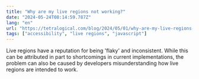 ```yaml
---
title: "Why are my live regions not working?"
date: "2024-05-24T08:14:59.787Z"
lang: "en"
url: "https://tetralogical.com/blog/2024/05/01/why-are-my-live-regions-not-working/"
tags: ["accessibility", "live regions", "javascript"]
---
```


Live regions have a reputation for being 'flaky' and inconsistent. While this can be attributed in part to shortcomings in current implementations, the problem can also be caused by developers misunderstanding how live regions are intended to work.